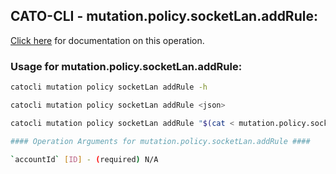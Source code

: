
## CATO-CLI - mutation.policy.socketLan.addRule:
[Click here](https://api.catonetworks.com/documentation/#mutation-mutation.policy.socketLan.addRule) for documentation on this operation.

### Usage for mutation.policy.socketLan.addRule:

```bash
catocli mutation policy socketLan addRule -h

catocli mutation policy socketLan addRule <json>

catocli mutation policy socketLan addRule "$(cat < mutation.policy.socketLan.addRule.json)"

#### Operation Arguments for mutation.policy.socketLan.addRule ####

`accountId` [ID] - (required) N/A    
